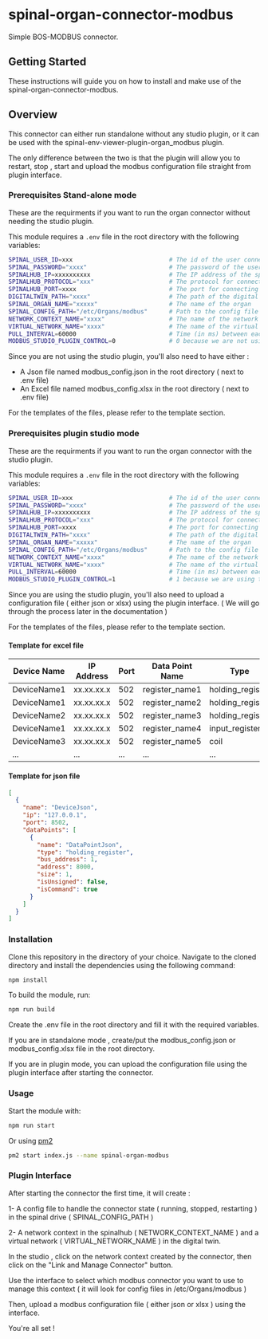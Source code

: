 # spinal-organ-connector-modbus

Simple BOS-MODBUS connector.

## Getting Started

These instructions will guide you on how to install and make use of the spinal-organ-connector-modbus.

## Overview

This connector can either run standalone without any studio plugin, or it can be used with the spinal-env-viewer-plugin-organ_modbus plugin.

The only difference between the two is that the plugin will allow you to restart, stop , start and upload the modbus configuration file straight from plugin interface.

### Prerequisites Stand-alone mode

These are the requirments if you want to run the organ connector without needing the studio plugin.

This module requires a `.env` file in the root directory with the following variables:

```bash
SPINAL_USER_ID=xxx                           # The id of the user connecting to the spinalhub (most likely 168)
SPINAL_PASSWORD="xxxx"                       # The password of the user connecting to the spinalhub
SPINALHUB_IP=xxxxxxxxxx                      # The IP address of the spinalhub
SPINALHUB_PROTOCOL="xxx"                     # The protocol for connecting to the spinalhub (http or https)
SPINALHUB_PORT=xxxx                          # The port for connecting to the spinalhub
DIGITALTWIN_PATH="xxxx"                      # The path of the digital twin in the spinalhub
SPINAL_ORGAN_NAME="xxxxx"                    # The name of the organ
SPINAL_CONFIG_PATH="/etc/Organs/modbus"      # Path to the config file in the spinal drive (ex: /etc/Organs/modbus)
NETWORK_CONTEXT_NAME="xxxx"                  # The name of the network context
VIRTUAL_NETWORK_NAME="xxxx"                  # The name of the virtual network
PULL_INTERVAL=60000                          # Time (in ms) between each update (ex: 60000)
MODBUS_STUDIO_PLUGIN_CONTROL=0               # 0 because we are not using the studio plugin
```

Since you are not using the studio plugin, you'll also need to have either :

- A Json file named modbus_config.json in the root directory ( next to .env file)
- An Excel file named modbus_config.xlsx in the root directory ( next to .env file)

For the templates of the files, please refer to the template section.

### Prerequisites plugin studio mode

These are the requirments if you want to run the organ connector with the studio plugin.

This module requires a `.env` file in the root directory with the following variables:

```bash
SPINAL_USER_ID=xxx                           # The id of the user connecting to the spinalhub (most likely 168)
SPINAL_PASSWORD="xxxx"                       # The password of the user connecting to the spinalhub
SPINALHUB_IP=xxxxxxxxxx                      # The IP address of the spinalhub
SPINALHUB_PROTOCOL="xxx"                     # The protocol for connecting to the spinalhub (http or https)
SPINALHUB_PORT=xxxx                          # The port for connecting to the spinalhub
DIGITALTWIN_PATH="xxxx"                      # The path of the digital twin in the spinalhub
SPINAL_ORGAN_NAME="xxxxx"                    # The name of the organ
SPINAL_CONFIG_PATH="/etc/Organs/modbus"      # Path to the config file in the spinal drive ( if possible keep it as /etc/Organs/modbus)
NETWORK_CONTEXT_NAME="xxxx"                  # The name of the network context
VIRTUAL_NETWORK_NAME="xxxx"                  # The name of the virtual network
PULL_INTERVAL=60000                          # Time (in ms) between each update (ex: 60000)
MODBUS_STUDIO_PLUGIN_CONTROL=1               # 1 because we are using the studio plugin
```

Since you are using the studio plugin, you'll also need to upload a configuration file ( either json or xlsx) using the plugin interface.
( We will go through the process later in the documentation )

For the templates of the files, please refer to the template section.

#### Template for excel file

| Device Name | IP Address | Port | Data Point Name | Type             | Bus Address | Address | Size | Is Unsigned | Is Command |
| ----------- | ---------- | ---- | --------------- | ---------------- | ----------- | ------- | ---- | ----------- | ---------- |
| DeviceName1 | xx.xx.xx.x | 502  | register_name1  | holding_register | 20          | 50770   | 2    | true        | true       |
| DeviceName1 | xx.xx.xx.x | 502  | register_name2  | holding_register | 23          | 50772   | 2    | false       | false      |
| DeviceName2 | xx.xx.xx.x | 502  | register_name3  | holding_register | 2           | 50770   | 2    | false       | false      |
| DeviceName1 | xx.xx.xx.x | 502  | register_name4  | input_register   | 28          | 50774   | 1    | false       | false      |
| DeviceName3 | xx.xx.xx.x | 502  | register_name5  | coil             | 31          | 50770   | 1    | false       | true       |
| ...         | ...        | ...  | ...             | ...              | ...         | ...     | ...  | ...         | ...        |

#### Template for json file

```json
[
  {
    "name": "DeviceJson",
    "ip": "127.0.0.1",
    "port": 8502,
    "dataPoints": [
      {
        "name": "DataPointJson",
        "type": "holding_register",
        "bus_address": 1,
        "address": 8000,
        "size": 1,
        "isUnsigned": false,
        "isCommand": true
      }
    ]
  }
]
```

### Installation

Clone this repository in the directory of your choice. Navigate to the cloned directory and install the dependencies using the following command:

```bash
npm install
```
To build the module, run:

```bash
npm run build
```

Create the .env file in the root directory and fill it with the required variables.

If you are in standalone mode , create/put the modbus_config.json or modbus_config.xlsx file in the root directory.

If you are in plugin mode, you can upload the configuration file using the plugin interface after starting the connector.

### Usage

Start the module with:

```bash
npm run start
```

Or using [pm2](https://pm2.keymetrics.io/docs/usage/quick-start/)

```bash
pm2 start index.js --name spinal-organ-modbus
```

### Plugin Interface

After starting the connector the first time, it will create : 

1- A config file to handle the connector state ( running, stopped, restarting ) in the spinal drive ( SPINAL_CONFIG_PATH )

2- A network context in the spinalhub ( NETWORK_CONTEXT_NAME ) and a virtual network ( VIRTUAL_NETWORK_NAME ) in the digital twin.

In the studio , click on the network context created by the connector, then click on the "Link and Manage Connector" button.

Use the interface to select which modbus connector you want to use to manage this context ( it will look for config files in /etc/Organs/modbus ) 

Then, upload a modbus configuration file ( either json or xlsx ) using the interface.

You're all set !


